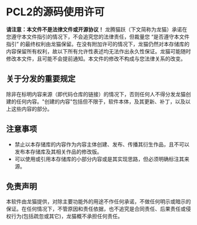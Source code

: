 # PCL2的源码使用许可

**请注意：本文件不是法律文件或开源协议！** 龙腾猫跃（下文简称为龙猫）承诺在您遵守本文件指引的情况下，不会追究您的法律责任，但裁量您 “是否遵守本文件指引” 的最终权利由龙猫保留。在没有附加许可的情况下，龙猫仍然对本存储库的内容保留所有权利，故以下所有允许性表述均无法作出永久性保证。龙猫可能随时修改本文件，且可能不会提前通知。本文件的修改不构成与您法律关系的改变。

## 关于分发的重要规定

除非在标明内容来源（即代码仓库的链接）的情况下，否则任何人不得分发龙猫创建的任何内容。"创建的内容"包括但不限于，软件本体，及其更新、补丁，以及以上这些内容的部分。

## 注意事项

* 禁止以本存储库的内容作为内容主体创建、发布、传播其衍生作品，且不可以发布本存储库及其相关作品的修改版。
* 可以使用或引用本存储库的小部分内容或是其实现思路，但必须明确标注其来源。

## 免责声明

本软件由龙猫提供，对除主要功能外的用途不作任何承诺，不做任何明示或暗示的保证。在任何情况下，不管原因和责任依据，也不追究是合同责任、后果责任或侵权行为(包括疏忽或其它)，龙猫概不承担任何责任。
